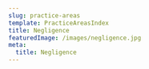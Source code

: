 ```yaml
---
slug: practice-areas
template: PracticeAreasIndex
title: Negligence
featuredImage: /images/negligence.jpg
meta:
  title: Negligence
---
```

